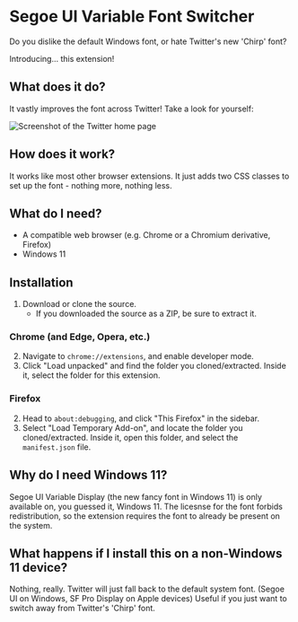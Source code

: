 # Segoe UI Variable Font Switcher
Do you dislike the default Windows font, or hate Twitter's new 'Chirp' font?

Introducing... this extension!

## What does it do?
It vastly improves the font across Twitter! Take a look for yourself:

![Screenshot of the Twitter home page](https://i.imgur.com/dyNqrJ2.png)

## How does it work?
It works like most other browser extensions. It just adds two CSS classes to set up the font - nothing more, nothing less.

## What do I need?
- A compatible web browser (e.g. Chrome or a Chromium derivative, Firefox)
- Windows 11

## Installation
1. Download or clone the source.
    - If you downloaded the source as a ZIP, be sure to extract it.
### Chrome (and Edge, Opera, etc.)
2. Navigate to `chrome://extensions`, and enable developer mode.
3. Click "Load unpacked" and find the folder you cloned/extracted. Inside it, select the folder for this extension.
### Firefox
2. Head to `about:debugging`, and click "This Firefox" in the sidebar.
3. Select "Load Temporary Add-on", and locate the folder you cloned/extracted. Inside it, open this folder, and select the `manifest.json` file.


## Why do I need Windows 11?
Segoe UI Variable Display (the new fancy font in Windows 11) is only available on, you guessed it, Windows 11. The licesnse for the font forbids redistribution, so the extension requires the font to already be present on the system.

## What happens if I install this on a non-Windows 11 device?
Nothing, really. Twitter will just fall back to the default system font. (Segoe UI on Windows, SF Pro Display on Apple devices) Useful if you just want to switch away from Twitter's 'Chirp' font.
